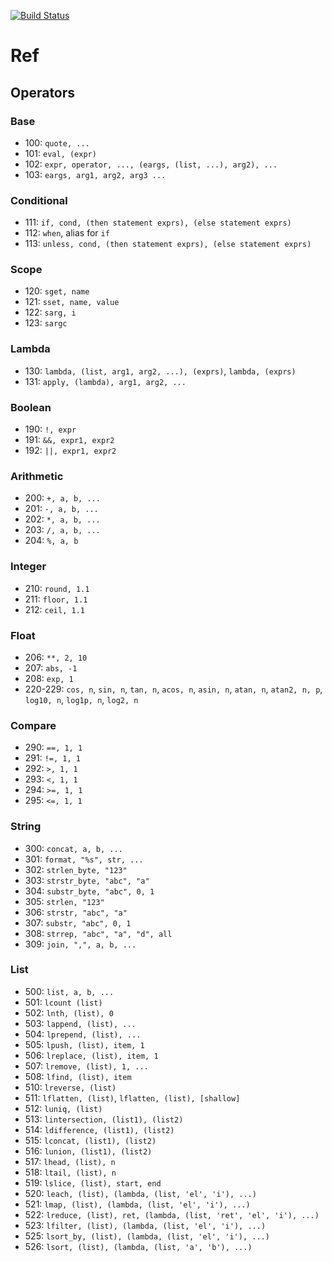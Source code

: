 [![Build Status](https://travis-ci.org/aligo/mud-play.svg?branch=master)](https://travis-ci.org/aligo/mud-play)

# Ref

## Operators

### Base
  * 100:  `quote, ...`
  * 101:  `eval, (expr)`
  * 102:  `expr, operator, ..., (eargs, (list, ...), arg2), ...`
  * 103:  `eargs, arg1, arg2, arg3 ...`

### Conditional
  * 111:  `if, cond, (then statement exprs), (else statement exprs)`
  * 112:  `when`, alias for `if`
  * 113:  `unless, cond, (then statement exprs), (else statement exprs)`

### Scope
  * 120: `sget, name`
  * 121: `sset, name, value`
  * 122: `sarg, i`
  * 123: `sargc`

### Lambda
  * 130: `lambda, (list, arg1, arg2, ...), (exprs)`, `lambda, (exprs)`
  * 131: `apply, (lambda), arg1, arg2, ...`

### Boolean
  * 190:  `!, expr`
  * 191:  `&&, expr1, expr2`
  * 192:  `||, expr1, expr2`

### Arithmetic
  * 200:  `+, a, b, ...`
  * 201:  `-, a, b, ...`
  * 202:  `*, a, b, ...`
  * 203:  `/, a, b, ...`
  * 204:  `%, a, b`

### Integer
  * 210:   `round, 1.1`
  * 211:   `floor, 1.1`
  * 212:   `ceil, 1.1`

### Float
  * 206:   `**, 2, 10`
  * 207:   `abs, -1`
  * 208:   `exp, 1`
  * 220-229: `cos, n`, `sin, n`, `tan, n`, `acos, n`, `asin, n`, `atan, n`, `atan2, n, p`, `log10, n`, `log1p, n`, `log2, n`

### Compare
  * 290:   `==, 1, 1`
  * 291:   `!=, 1, 1`
  * 292:   `>, 1, 1`
  * 293:   `<, 1, 1`
  * 294:   `>=, 1, 1`
  * 295:   `<=, 1, 1`

### String
  * 300:   `concat, a, b, ...`
  * 301:   `format, "%s", str, ...`
  * 302:   `strlen_byte, "123"`
  * 303:   `strstr_byte, "abc", "a"`
  * 304:   `substr_byte, "abc", 0, 1`
  * 305:   `strlen, "123"`
  * 306:   `strstr, "abc", "a"`
  * 307:   `substr, "abc", 0, 1`
  * 308:   `strrep, "abc", "a", "d", all`
  * 309:   `join, ",", a, b, ...`

### List
  * 500:   `list, a, b, ...`
  * 501:   `lcount (list)`
  * 502:   `lnth, (list), 0`
  * 503:   `lappend, (list), ...`
  * 504:   `lprepend, (list), ...`
  * 505:   `lpush, (list), item, 1`
  * 506:   `lreplace, (list), item, 1`
  * 507:   `lremove, (list), 1, ...`
  * 508:   `lfind, (list), item`
  * 510:   `lreverse, (list)`
  * 511:   `lflatten, (list)`, `lflatten, (list), [shallow]`
  * 512:   `luniq, (list)`
  * 513:   `lintersection, (list1), (list2)`
  * 514:   `ldifference, (list1), (list2)`
  * 515:   `lconcat, (list1), (list2)`
  * 516:   `lunion, (list1), (list2)`
  * 517:   `lhead, (list), n`
  * 518:   `ltail, (list), n`
  * 519:   `lslice, (list), start, end`
  * 520:   `leach, (list), (lambda, (list, 'el', 'i'), ...)`
  * 521:   `lmap, (list), (lambda, (list, 'el', 'i'), ...)`
  * 522:   `lreduce, (list), ret, (lambda, (list, 'ret', 'el', 'i'), ...)`
  * 523:   `lfilter, (list), (lambda, (list, 'el', 'i'), ...)`
  * 525:   `lsort_by, (list), (lambda, (list, 'el', 'i'), ...)`
  * 526:   `lsort, (list), (lambda, (list, 'a', 'b'), ...)`
